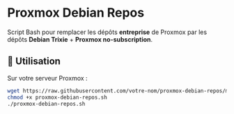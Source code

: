 # Proxmox Debian Repos

Script Bash pour remplacer les dépôts **entreprise** de Proxmox par les dépôts **Debian Trixie** + **Proxmox no-subscription**.

## 📌 Utilisation

Sur votre serveur Proxmox :
```bash
wget https://raw.githubusercontent.com/votre-nom/proxmox-debian-repos/main/proxmox-debian-repos.sh
chmod +x proxmox-debian-repos.sh
./proxmox-debian-repos.sh
